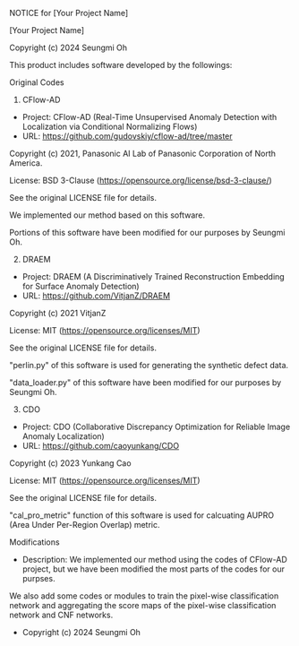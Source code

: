 NOTICE for [Your Project Name]

[Your Project Name]

Copyright (c) 2024 Seungmi Oh


This product includes software developed by the followings:

Original Codes

1. CFlow-AD
  - Project: CFlow-AD (Real-Time Unsupervised Anomaly Detection with Localization via Conditional Normalizing Flows)
  - URL: https://github.com/gudovskiy/cflow-ad/tree/master
    
  Copyright (c) 2021, Panasonic AI Lab of Panasonic Corporation of North America.
  
  License: BSD 3-Clause (https://opensource.org/license/bsd-3-clause/)
  
  See the original LICENSE file for details.
  
  We implemented our method based on this software.
  
  Portions of this software have been modified for our purposes by Seungmi Oh.

2. DRAEM
  - Project: DRAEM (A Discriminatively Trained Reconstruction Embedding for Surface Anomaly Detection)
  - URL: https://github.com/VitjanZ/DRAEM
  
  Copyright (c) 2021 VitjanZ
  
  License: MIT (https://opensource.org/licenses/MIT)
  
  See the original LICENSE file for details.
  
  "perlin.py" of this software is used for generating the synthetic defect data. 
  
  "data_loader.py" of this software have been modified for our purposes by Seungmi Oh.
  

3. CDO
  - Project: CDO (Collaborative Discrepancy Optimization for Reliable Image Anomaly Localization)
  - URL: https://github.com/caoyunkang/CDO
  
  Copyright (c) 2023 Yunkang Cao
  
  License: MIT (https://opensource.org/licenses/MIT)
  
  See the original LICENSE file for details.
  
  "cal_pro_metric" function of this software is used for calcuating AUPRO (Area Under Per-Region Overlap) metric.


Modifications

- Description: We implemented our method using the codes of CFlow-AD project, but we have been modified the most parts of the codes for our purpses. 

We also add some codes or modules to train the pixel-wise classification network and aggregating the score maps of the pixel-wise classification network and CNF networks.

- Copyright (c) 2024 Seungmi Oh
